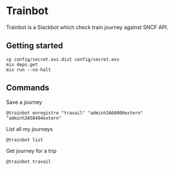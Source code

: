 # Trainbot

Trainbot is a Slackbot which check train journey against SNCF API.

## Getting started 

    cp config/secret.exs.dist config/secret.exs
    mix deps.get
    mix run --no-halt


## Commands

Save a journey

    @trainbot enregistre "travail" "admin%3A68000extern" "admin%3A58404extern"



List all my journeys


    @trainbot list



Get journey for a trip


    @trainbot travail

